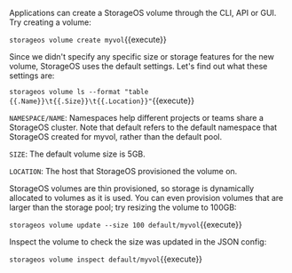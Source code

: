 Applications can create a StorageOS volume through the CLI, API or GUI. Try creating a volume:

`storageos volume create myvol`{{execute}}

Since we didn't specify any specific size or storage features for the new
volume, StorageOS uses the default settings. Let's find out what these
settings are:

`storageos volume ls --format "table {{.Name}}\t{{.Size}}\t{{.Location}}"`{{execute}}

`NAMESPACE/NAME`: Namespaces help different projects or teams share a StorageOS cluster. Note that default refers to the default namespace that StorageOS created for myvol, rather than the default pool.

`SIZE`: The default volume size is 5GB.

`LOCATION`: The host that StorageOS provisioned the volume on.

StorageOS volumes are thin provisioned, so storage is dynamically allocated to
volumes as it is used. You can even provision volumes that are larger than the
storage pool; try resizing the volume to 100GB:

`storageos volume update --size 100 default/myvol`{{execute}}

Inspect the volume to check the size was updated in the JSON config:

`storageos volume inspect default/myvol`{{execute}}
